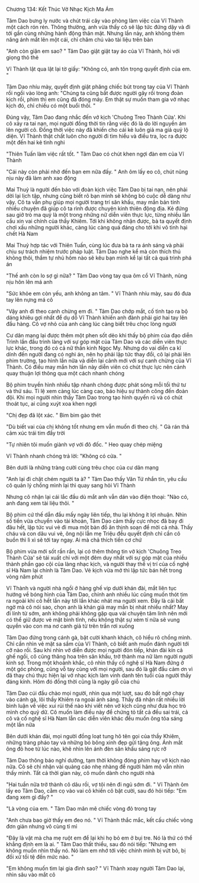 




Chương 134: Kết Thúc Vở Nhạc Kịch Ma Ám

Tâm Dao bưng ly nước và chút trái cây vào phòng làm việc của Vĩ Thành một cách rón rén. Thông thường, anh vừa thấy cô sẽ lập tức đứng dậy và đi tới gần cùng những hành động thân mật. Nhưng lần này, anh không thèm nâng ánh mắt lên một cái, chỉ chăm chú vào tài liệu trên bàn

"Anh còn giận em sao? " Tâm Dao giật giật tay áo của Vĩ Thành, hỏi với giọng thỏ thẻ

Vĩ Thành lật qua lật lại tờ giấy: "Không có, anh tôn trọng quyết định của em. "

Tâm Dao nhíu mày, quyết định giật phăng chiếc bút trong tay của Vĩ Thành rồi ngồi vào lòng anh: "Chúng ta cũng bắt được người gây rối trong đoàn kịch rồi, phim thì em cũng đã đóng máy. Em thật sự muốn tham gia vở nhạc kịch đó, chỉ chiếu có một buổi thôi. "

Đúng vậy, Tâm Dao đang nhắc đến vở kịch 'Chuông Treo Thành Cửa'. Khi cô xảy ra tai nạn, mọi người đồng thời tin rằng việc đó là do lời nguyền ám lên người cô. Đồng thời việc này đã khiến cho cái kẻ luôn giả ma giả quỷ lộ diện. Vĩ Thành thật chất luôn cho người đi tìm hiểu và điều tra, lọc ra được một đến hai kẻ tình nghi

"Thiên Tuấn làm việc rất tốt. " Tâm Dao có chút khen ngợi đàn em của Vĩ Thành

"Cái này còn phải nhờ đến bạn em nữa đấy. " Anh ôm lấy eo cô, chút nũng nịu này đã làm anh xao động

Mai Thuỷ là người đến báo với đoàn kịch việc Tâm Dao bị tai nạn, nên phải dời lại lịch tập, nhưng cũng biết rõ bạn mình sẽ không bỏ cuộc dễ dàng như vậy. Cô ta vẫn phụ giúp mọi người trang trí sân khấu, may mắn bản tính nhiều chuyện đã giúp cô ta rình được chuyện kinh thiên động địa. Kẻ đứng sau giở trò ma quỷ là một trong những nữ diễn viên thực lực, từng nhiều lần cầu xin vai chính của thầy Khiêm. Tới khi không nhận được, bà ta quyết định chơi xấu những người khác, càng lúc càng quá đáng cho tới khi vô tình hại chết Hà Nam

Mai Thuỷ hợp tác với Thiên Tuấn, cùng lúc đưa bà ta ra ánh sáng và phải chịu sự trách nhiệm trước pháp luật. Tâm Dao nghe kể mà còn thích thú không thôi, thầm tự nhủ hôm nào sẽ kêu bạn mình kể lại tất cả quá trình phá án

"Thế anh còn lo sợ gì nữa? " Tâm Dao vòng tay qua ôm cổ Vĩ Thành, nũng nịu hôn lên má anh

"Sức khỏe em còn yếu, anh không an tâm. " Vĩ Thành nhíu mày, sau đó đưa tay lên nựng má cô

"Vậy anh đi theo canh chừng em đi. " Tâm Dao chớp mắt, cố tình tạo ra bộ dáng khiêu gợi nhất để dụ dỗ Vĩ Thành khiến anh đành phải giơ hai tay lên đầu hàng. Cô vợ nhỏ của anh càng lúc càng biết trêu chọc lòng người



Cư dân mạng lại được thêm một phen sốt dẻo khi thấy bộ phim của đạo diễn Trình lần đầu trình làng với sự góp mặt của Tâm Dao và các diễn viên thực lực khác, trong đó có cả nữ thần kinh Ngọc My. Nhưng do vai diễn ca kĩ dính đến người đang có nghi án, nên họ phải lập tức thay đổi, cô lại phải lên phim trường, tạo hình lần nữa và diễn lại cảnh mới với sự canh chừng của Vĩ Thành. Có điều may mắn hơn lần này diễn viên có chút thực lực nên cảnh quay thuận lợi thông qua một cách nhanh chóng

Bộ phim truyền hình nhiều tập nhanh chóng được phát sóng mỗi tối thứ tư và thứ sáu. Tỉ lệ xem càng lúc càng cao, báo hiệu sự thành công đến đoàn đội. Khi mọi người nhìn thấy Tâm Dao trong tạo hình quyến rũ và có chút thoát tục, ai cũng xuýt xoa khen ngợi

"Chị đẹp đã lột xác. " Bim bim gào thét

"Dù biết vai của chị không tốt nhưng em vẫn muốn đi theo chị. " Gà rán thả cảm xúc trái tim đầy trời

"Tự nhiên tôi muốn giành vợ với đô đốc. " Heo quay chép miệng

Vĩ Thành nhanh chóng trả lời: "Không có cửa. "

Bên dưới là những tràng cười cùng trêu chọc của cư dân mạng

"Anh lại đi chặt chém người ta à? " Tâm Dao thấy Văn Tứ nhắn tin, yêu cầu cô quản lý chồng mình lại thì quay sang hỏi Vĩ Thành

Nhưng cô nhận lại cái lắc đầu dù mắt anh vẫn dán vào điện thoại: "Nào có, anh đang xem tài liệu thôi. "

Bộ phim cứ thế dẫn đầu mấy ngày liên tiếp, thu lại không ít lợi nhuận. Nhìn số tiền vừa chuyển vào tài khoản, Tâm Dao cảm thấy cực nhọc đã bay đi đâu hết, lập tức vui vẻ đi mua một bàn đồ ăn thịnh soạn để mời cả nhà. Thấy cháu và con dâu vui vẻ, ông nội lẫn mẹ Triệu đều quyết định chỉ cần cô buồn thì lì xì sẽ tới tay ngay. Ai mà chả thích tiền cơ chứ


Bộ phim vừa mới sốt rần rần, lại có thêm thông tin vở kịch 'Chuông Treo Thành Cửa' sẽ tái xuất chỉ với một đêm duy nhất với sự góp mặt của nhiều thành phần gạo cội của làng nhạc kịch, và người thay thế vị trí của cố nghệ sĩ Hà Nam lại chính là Tâm Dao. Vé kịch vừa mở thì lập tức bán hết trong vòng năm phút

Vĩ Thành và người nhà ngồi ở hàng ghế vip dưới khán đài, mắt liên tục hướng về bóng hình của Tâm Dao, chính anh nhiều lúc cũng muốn thót tim ra ngoài khi cô hết lần này tới lần khác nhát ma người xem. Đây là cái bất ngờ mà cô nói sao, chọn anh là khán giả may mắn bị nhát nhiều nhất? May đi lính từ sớm, anh không phải không gặp qua vài chuyện tâm linh nên mới có thể giữ được vẻ mặt bình tĩnh, nếu không thật sự xém tí nữa sẽ vung quyền vào con ma nơ canh giả từ trên trần rơi xuống

Tâm Dao đứng trong cánh gà, bật cười khanh khách, cô hiểu rõ chồng mình. Chỉ cần nhìn vẻ mặt sa sầm của Vĩ Thành, cô biết anh muốn đánh người tới cỡ nào rồi. Sau khi nhìn vở diễn được mọi người đón tiếp, khán đài kín cả ghế ngồi, cô cũng thăng hoa trên sân khấu, trở thành ma nữ làm người người kinh sợ. Trong một khoảnh khắc, cô nhìn thấy cố nghệ sĩ Hà Nam đứng ở một góc phòng, cũng vỗ tay cùng với mọi người, sau đó là gật đầu cảm ơn vì đã thay chú thực hiện lại vở nhạc kịch làm vinh danh tên tuổi của người thầy đáng kính. Hôm đó đồng thời cũng là ngày giỗ của chú

Tâm Dao cúi đầu chào mọi người, nhìn qua một lượt, sau đó bất ngờ chạy vào cánh gà, lôi thầy Khiêm ra ngoài ánh sáng. Thầy đã nhận rất nhiều lời bình luận về việc xui rủi thế nào khi viết nên vở kịch cũng như đưa học trò mình cho quỷ dữ. Cô muốn làm điều này để chứng tỏ tất cả đều sai trái, cả cô và cố nghệ sĩ Hà Nam lẫn các diễn viên khác đều muốn ông tỏa sáng một lần nữa

Bên dưới khán đài, mọi người đồng loạt tung hô tên gọi của thầy Khiêm, những tràng pháo tay và những bó bông xinh đẹp gửi tặng ông. Ánh mắt ông đỏ hoe từ lúc nào, khẽ nhìn lên ánh đèn sân khấu sáng rực rỡ


Tâm Dao thông báo nghỉ dưỡng, tạm thời không đóng phim hay vở kịch nào nữa. Cô sẽ chỉ nhận vài quảng cáo nhẹ nhàng để người hâm mộ vẫn nhìn thấy mình. Tất cả thời gian này, cô muốn dành cho người nhà

"Hai tuần nữa trở thành cô dâu rồi, vợ tôi nên đi ngủ sớm đi. " Vĩ Thành ôm lấy eo Tâm Dao, cằm cọ vào vai cô khiến cô bật cười, sau đó hỏi tiếp: "Em đang xem gì đấy? "

"Là vòng của em. " Tâm Dao mân mê chiếc vòng đỏ trong tay

"Anh chưa bao giờ thấy em đeo nó. " Vĩ Thành thắc mắc, kết cấu chiếc vòng đơn giản nhưng vô cùng tỉ mỉ

"Đây là vật mà cha mẹ ruột em để lại khi họ bỏ em ở bụi tre. Nó là thứ có thể khẳng định em là ai. " Tâm Dao thất thiểu, sau đó nói tiếp: "Nhưng em không muốn nhìn thấy nó. Nó làm em nhớ tới việc chính mình bị vứt bỏ, bị đối xử tồi tệ đến mức nào. "

"Em không muốn tìm lại gia đình sao? " Vĩ Thành xoay người Tâm Dao lại, nhìn sâu vào mắt cô




